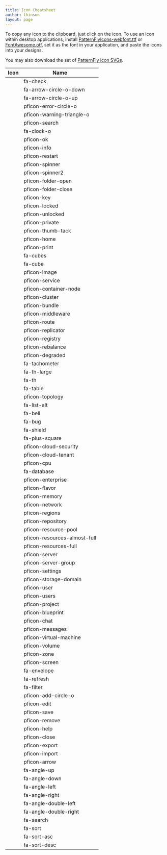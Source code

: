 ```yaml
---
title: Icon Cheatsheet
author: lhinson
layout: page
---
```


To copy any icon to the clipboard, just click on the icon. To use an icon within desktop applications, install [PatternFlyIcons-webfont.ttf](https://github.com/patternfly/patternfly/raw/master-dist/dist/fonts/PatternFlyIcons-webfont.ttf) or [FontAwesome.otf](https://github.com/patternfly/patternfly/raw/master-dist/dist/fonts/FontAwesome.otf), set it as the font in your application, and paste the icons into your designs.

You may also download the set of [PatternFly icon SVGs](patternfly-svg-icons.zip).

| Icon                                                        | Name                           |
| ----------------------------------------------------------- | ------------------------------ |
| <span class="fa fa-check"></span>                      | fa-check                  |
| <span class="fa fa-arrow-circle-o-down"></span>        | fa-arrow-circle-o-down    |
| <span class="fa fa-arrow-circle-o-up"></span>          | fa-arrow-circle-o-up      |
| <span class="pficon pficon-error-circle-o"></span>     | pficon-error-circle-o     |
| <span class="pficon pficon-warning-triangle-o"></span> | pficon-warning-triangle-o |
| <span class="pficon pficon-search"></span>             | pficon-search             |
| <span class="fa fa-clock-o"></span>                    | fa-clock-o                |
| <span class="pficon pficon-ok"></span>                 | pficon-ok                 |
| <span class="pficon pficon-info"></span>               | pficon-info               |
| <span class="pficon pficon-restart"></span>            | pficon-restart            |
| <span class="pficon pficon-spinner"></span>            | pficon-spinner            |
| <span class="pficon pficon-spinner2"></span>           | pficon-spinner2           |
| <span class="pficon pficon-folder-open"></span>        | pficon-folder-open        |
| <span class="pficon pficon-folder-close"></span>       | pficon-folder-close       |
| <span class="pficon pficon-key"></span>                | pficon-key                |
| <span class="pficon pficon-locked"></span>             | pficon-locked             |
| <span class="pficon pficon-unlocked"></span>           | pficon-unlocked           |
| <span class="pficon pficon-private"></span>            | pficon-private            |
| <span class="pficon pficon-thumb-tack"></span>         | pficon-thumb-tack         |
| <span class="pficon pficon-home"></span>               | pficon-home               |
| <span class="pficon pficon-print"></span>              | pficon-print              |
| <span class="fa fa-cubes"></span>                      | fa-cubes                  |
| <span class="fa fa-cube"></span>                       | fa-cube                   |
| <span class="pficon pficon-image"></span>              | pficon-image              |
| <span class="pficon pficon-service"></span>            | pficon-service            |
| <span class="pficon pficon-container-node"></span>     | pficon-container-node     |
| <span class="pficon pficon-cluster"></span>            | pficon-cluster            |
| <span class="pficon pficon-bundle"></span>             | pficon-bundle             |
| <span class="pficon pficon-middleware"></span>         | pficon-middleware         |
| <span class="pficon pficon-route"></span>              | pficon-route              |
| <span class="pficon pficon-replicator"></span>         | pficon-replicator         |
| <span class="pficon pficon-registry"></span>           | pficon-registry           |
| <span class="pficon pficon-rebalance"></span>          | pficon-rebalance          |
| <span class="pficon pficon-degraded"></span>           | pficon-degraded           |
| <span class="fa fa-tachometer"></span>                 | fa-tachometer             |
| <span class="fa fa-th-large"></span>                   | fa-th-large               |
| <span class="fa fa-th"></span>                         | fa-th                     |
| <span class="fa fa-table"></span>                      | fa-table                  |
| <span class="pficon pficon-topology"></span>           | pficon-topology           |
| <span class="fa fa-list-alt"></span>                   | fa-list-alt               |
| <span class="fa fa-bell"></span>                       | fa-bell                   |
| <span class="fa fa-bug"></span>                        | fa-bug                    |
| <span class="fa fa-shield"></span>                     | fa-shield                 |
| <span class="fa fa-plus-square"></span>                | fa-plus-square            |
| <span class="pficon pficon-cloud-security"></span>     | pficon-cloud-security     |
| <span class="pficon pficon-cloud-tenant"></span>       | pficon-cloud-tenant       |
| <span class="pficon pficon-cpu"></span>                | pficon-cpu                |
| <span class="fa fa-database"></span>                   | fa-database               |
| <span class="pficon pficon-enterprise"></span>         | pficon-enterprise         |
| <span class="pficon pficon-flavor"></span>             | pficon-flavor             |
| <span class="pficon pficon-memory"></span>             | pficon-memory             |
| <span class="pficon pficon-network"></span>            | pficon-network            |
| <span class="pficon pficon-regions"></span>            | pficon-regions            |
| <span class="pficon pficon-repository"></span>         | pficon-repository         |
| <span class="pficon pficon-resource-pool"></span>      | pficon-resource-pool      |
| <span class="pficon pficon-resources-almost-full"></span>| pficon-resources-almost-full|
| <span class="pficon pficon-resources-full"></span>     | pficon-resources-full     |
| <span class="pficon pficon-server"></span>             | pficon-server             |
| <span class="pficon pficon-server-group"></span>       | pficon-server-group       |
| <span class="pficon pficon-settings"></span>           | pficon-settings           |
| <span class="pficon pficon-storage-domain"></span>     | pficon-storage-domain     |
| <span class="pficon pficon-user"></span>               | pficon-user               |
| <span class="pficon pficon-users"></span>              | pficon-users              |
| <span class="pficon pficon-project"></span>            | pficon-project            |
| <span class="pficon pficon-blueprint"></span>          | pficon-blueprint          |
| <span class="pficon pficon-chat"></span>               | pficon-chat               |
| <span class="pficon pficon-messages"></span>           | pficon-messages           |
| <span class="pficon pficon-virtual-machine"></span>    | pficon-virtual-machine    |
| <span class="pficon pficon-volume"></span>             | pficon-volume             |
| <span class="pficon pficon-zone"></span>               | pficon-zone               |
| <span class="pficon pficon-screen"></span>             | pficon-screen             |
| <span class="fa fa-envelope"></span>                   | fa-envelope               |
| <span class="fa fa-refresh"></span>                    | fa-refresh                |
| <span class="fa fa-filter"></span>                     | fa-filter                 |
| <span class="pficon pficon-add-circle-o"></span>       | pficon-add-circle-o       |
| <span class="pficon pficon-edit"></span>               | pficon-edit               |
| <span class="pficon pficon-save"></span>               | pficon-save               |
| <span class="pficon pficon-remove"></span>             | pficon-remove             |
| <span class="pficon pficon-help"></span>               | pficon-help               |
| <span class="pficon pficon-close"></span>              | pficon-close              |
| <span class="pficon pficon-export"></span>             | pficon-export             |
| <span class="pficon pficon-import"></span>             | pficon-import             |
| <span class="pficon pficon-arrow"></span>              | pficon-arrow              |
| <span class="fa fa-angle-up"></span>                   | fa-angle-up               |
| <span class="fa fa-angle-down"></span>                 | fa-angle-down             |
| <span class="fa fa-angle-left"></span>                 | fa-angle-left             |
| <span class="fa fa-angle-right"></span>                | fa-angle-right            |
| <span class="fa fa-angle-double-left"></span>          | fa-angle-double-left      |
| <span class="fa fa-angle-double-right"></span>         | fa-angle-double-right     |
| <span class="fa fa-search"></span>                     | fa-search                 |
| <span class="fa fa-sort"></span>                       | fa-sort                   |
| <span class="fa fa-sort-asc"></span>                   | fa-sort-asc               |
| <span class="fa fa-sort-desc"></span>                  | fa-sort-desc              |
